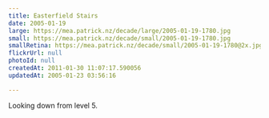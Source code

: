 ```yaml
---
title: Easterfield Stairs
date: 2005-01-19
large: https://mea.patrick.nz/decade/large/2005-01-19-1780.jpg
small: https://mea.patrick.nz/decade/small/2005-01-19-1780.jpg
smallRetina: https://mea.patrick.nz/decade/small/2005-01-19-1780@2x.jpg
flickrUrl: null
photoId: null
createdAt: 2011-01-30 11:07:17.590056
updatedAt: 2005-01-23 03:56:16

---
```

Looking down from level 5.

